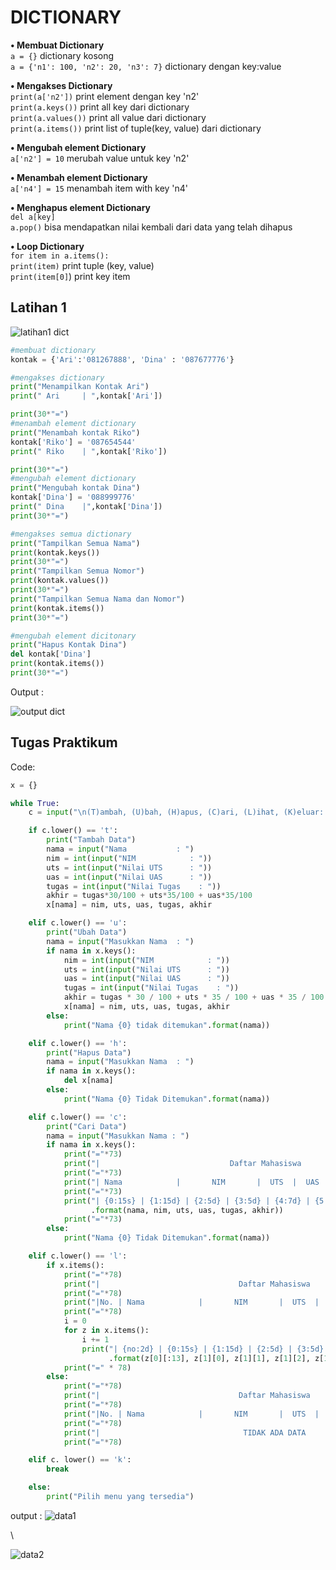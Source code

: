 # DICTIONARY
**• Membuat Dictionary**
\
`a = {}`  dictionary kosong
\
`a = {'n1': 100, 'n2': 20, 'n3': 7}` dictionary dengan key:value


**• Mengakses Dictionary**
\
`print(a['n2'])` print element dengan key 'n2'
\
`print(a.keys())` print all key dari dictionary
\
`print(a.values())` print all value dari dictionary
\
`print(a.items())` print list of tuple(key, value) dari dictionary


**• Mengubah element Dictionary**
\
`a['n2'] = 10` merubah value untuk key 'n2'


**• Menambah element Dictionary**
\
`a['n4'] = 15` menambah item with key 'n4'


**• Menghapus element Dictionary**
\
`del a[key]`
\
`a.pop()` bisa mendapatkan nilai kembali dari data yang telah dihapus


**• Loop Dictionary**
\
`for item in a.items():`
\
`print(item)` print tuple (key, value)
\
`print(item[0]`) print key item

## Latihan 1
![latihan1 dict](https://user-images.githubusercontent.com/116176746/204817936-39cfb9b0-2427-4bab-b391-66e5b44f5db1.png)

```python
#membuat dictionary
kontak = {'Ari':'081267888', 'Dina' : '087677776'}

#mengakses dictionary
print("Menampilkan Kontak Ari")
print(" Ari     | ",kontak['Ari'])

print(30*"=")
#menambah element dictionary
print("Menambah kontak Riko")
kontak['Riko'] = '087654544'
print(" Riko    | ",kontak['Riko'])

print(30*"=")
#mengubah element dictionary
print("Mengubah kontak Dina")
kontak['Dina'] = '088999776'
print(" Dina    |",kontak['Dina'])
print(30*"=")

#mengakses semua dictionary
print("Tampilkan Semua Nama")
print(kontak.keys())
print(30*"=")
print("Tampilkan Semua Nomor")
print(kontak.values())
print(30*"=")
print("Tampilkan Semua Nama dan Nomor")
print(kontak.items())
print(30*"=")   

#mengubah element dicitonary
print("Hapus Kontak Dina")
del kontak['Dina']
print(kontak.items())
print(30*"=")
```

Output :

![output dict](https://user-images.githubusercontent.com/116176746/204818294-c0de2328-e823-4f8c-bf0e-fe6db2f51e33.png)

## Tugas Praktikum

Code:
```python
x = {}

while True:
    c = input("\n(T)ambah, (U)bah, (H)apus, (C)ari, (L)ihat, (K)eluar: ")

    if c.lower() == 't':
        print("Tambah Data")
        nama = input("Nama           : ")
        nim = int(input("NIM            : "))
        uts = int(input("Nilai UTS      : "))
        uas = int(input("Nilai UAS      : "))
        tugas = int(input("Nilai Tugas    : "))
        akhir = tugas*30/100 + uts*35/100 + uas*35/100
        x[nama] = nim, uts, uas, tugas, akhir

    elif c.lower() == 'u':
        print("Ubah Data")
        nama = input("Masukkan Nama  : ")
        if nama in x.keys():
            nim = int(input("NIM            : "))
            uts = int(input("Nilai UTS      : "))
            uas = int(input("Nilai UAS      : "))
            tugas = int(input("Nilai Tugas    : "))
            akhir = tugas * 30 / 100 + uts * 35 / 100 + uas * 35 / 100
            x[nama] = nim, uts, uas, tugas, akhir
        else:
            print("Nama {0} tidak ditemukan".format(nama))

    elif c.lower() == 'h':
        print("Hapus Data")
        nama = input("Masukkan Nama  : ")
        if nama in x.keys():
            del x[nama]
        else:
            print("Nama {0} Tidak Ditemukan".format(nama))

    elif c.lower() == 'c':
        print("Cari Data")
        nama = input("Masukkan Nama : ")
        if nama in x.keys():
            print("="*73)
            print("|                             Daftar Mahasiswa                          |")
            print("="*73)
            print("| Nama            |       NIM       |  UTS  |  UAS  |  Tugas  |  Akhir  |")
            print("="*73)
            print("| {0:15s} | {1:15d} | {2:5d} | {3:5d} | {4:7d} | {5:7.2f} |"
                  .format(nama, nim, uts, uas, tugas, akhir))
            print("="*73)
        else:
            print("Nama {0} Tidak Ditemukan".format(nama))

    elif c.lower() == 'l':
        if x.items():
            print("="*78)
            print("|                               Daftar Mahasiswa                             |")
            print("="*78)
            print("|No. | Nama            |       NIM       |  UTS  |  UAS  |  Tugas  |  Akhir  |")
            print("="*78)
            i = 0
            for z in x.items():
                i += 1
                print("| {no:2d} | {0:15s} | {1:15d} | {2:5d} | {3:5d} | {4:7d} | {5:7.2f} |"
                      .format(z[0][:13], z[1][0], z[1][1], z[1][2], z[1][3], z[1][4], no=i))
            print("=" * 78)
        else:
            print("="*78)
            print("|                               Daftar Mahasiswa                             |")
            print("="*78)
            print("|No. | Nama            |       NIM       |  UTS  |  UAS  |  Tugas  |  Akhir  |")
            print("="*78)
            print("|                                TIDAK ADA DATA                              |")
            print("="*78)

    elif c. lower() == 'k':
        break

    else:
        print("Pilih menu yang tersedia")
```

output : 
![data1](https://user-images.githubusercontent.com/116176746/205081588-f929735c-34f0-4978-8b45-02b0b79a831c.png)

\

![data2](https://user-images.githubusercontent.com/116176746/205081582-84035c38-9fdb-44fa-a51b-2adc00658a82.png)


